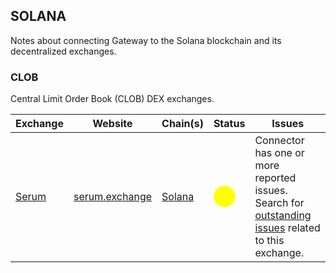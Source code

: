## SOLANA
Notes about connecting Gateway to the Solana blockchain and its decentralized exchanges.

### CLOB
Central Limit Order Book (CLOB) DEX exchanges.

| Exchange          | Website                                      | Chain(s)                         | Status                                               | Issues                                                                                                                                                      |
|-------------------|----------------------------------------------|----------------------------------| ---------------------------------------------------- |-------------------------------------------------------------------------------------------------------------------------------------------------------------|
| [Serum](./serum/) | [serum.exchange](https://www.projectserum.com/) | [Solana](/gateway/chains/solana) | <span style="color:yellow; font-size:25px">⬤</span> | Connector has one or more reported issues. Search for [outstanding issues](https://github.com/hummingbot/hummingbot/labels/serum) related to this exchange. |
